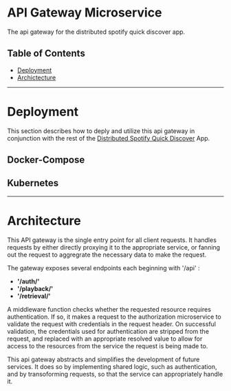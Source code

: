 # API Gateway Microservice

The api gateway for the distributed spotify quick discover app.

## Table of Contents

* [Deployment](#deployment)
* [Archictecture](#architecture)

---

# Deployment

This section describes how to deply and utilize this api gateway in conjunction with the rest of the [Distributed Spotify Quick Discover](https://github.com/mborhi/Distributed-Spotify-Quick-Discover) App.

## Docker-Compose

## Kubernetes 
---

# Architecture

This API gateway is the single entry point for all client requests. It handles requests by either directly proxying it to the appropriate service, or fanning out the request to aggregrate the necessary data to make the request.

The gateway exposes several endpoints each beginning with '/api' :

* __'/auth/'__
* __'/playback/'__
* __'/retrieval/'__

A middleware function checks whether the requested resource requires authentication. If so, it makes a request to the authorization microservice to validate the request with credentials in the request header. On successful validation, the credentials used for authentication are stripped from the request, and replaced with an appropriate resolved value to allow for access to the resources from the service the request is being made to. 

This api gateway abstracts and simplifies the development of future services. It does so by implementing shared logic, such as authentication, and by transoforming requests, so that the service can appropriately handle it.